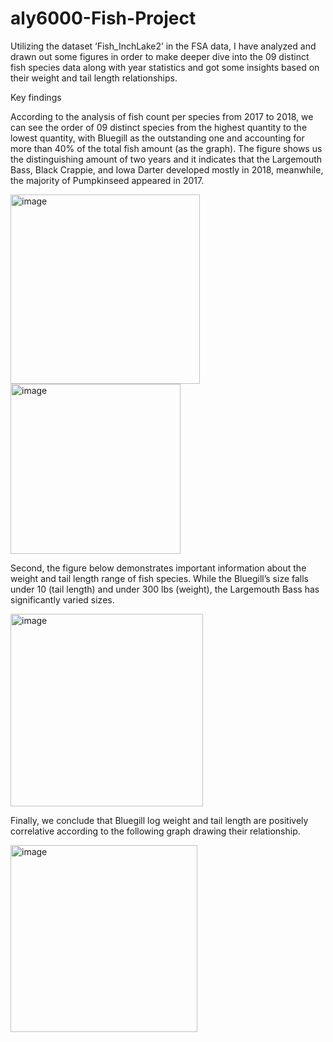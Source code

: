 # aly6000-Fish-Project
Utilizing the dataset ‘Fish_InchLake2’ in the FSA data, I have analyzed and drawn out some figures in order to make deeper dive into the 09 distinct fish species data along with year statistics and got some insights based on their weight and tail length relationships.  

Key findings 

According to the analysis of fish count per species from 2017 to 2018, we can see the order of 09 distinct species from the highest quantity to the lowest quantity, with Bluegill as the outstanding one and accounting for more than 40% of the total fish amount (as the graph). The figure shows us the distinguishing amount of two years and it indicates that the Largemouth Bass, 	Black Crappie, and Iowa Darter developed mostly in 2018, meanwhile, the majority of Pumpkinseed appeared in 2017. 

<img width="303" alt="image" src="https://github.com/janie140/aly6000-FishProject/assets/121474131/4fc1f481-20dd-4cc5-85be-f2abd7e002a1">

<img width="272" alt="image" src="https://github.com/janie140/aly6000-FishProject/assets/121474131/b71bf11e-ab32-40a1-8212-eed4e0f8a5d9">

Second, the figure below demonstrates important information about the weight and tail length range of fish species. While the Bluegill’s size falls under 10 (tail length) and under 300 lbs (weight), the Largemouth Bass has significantly varied sizes.

<img width="308" alt="image" src="https://github.com/janie140/aly6000-FishProject/assets/121474131/26be1cde-5876-4fc0-af3d-1d712fb9e915">

Finally, we conclude that Bluegill log weight and tail length are positively correlative according to the following graph drawing their relationship.

<img width="299" alt="image" src="https://github.com/janie140/aly6000-FishProject/assets/121474131/874b5606-ce85-4e2e-a895-73627ab033c8">



